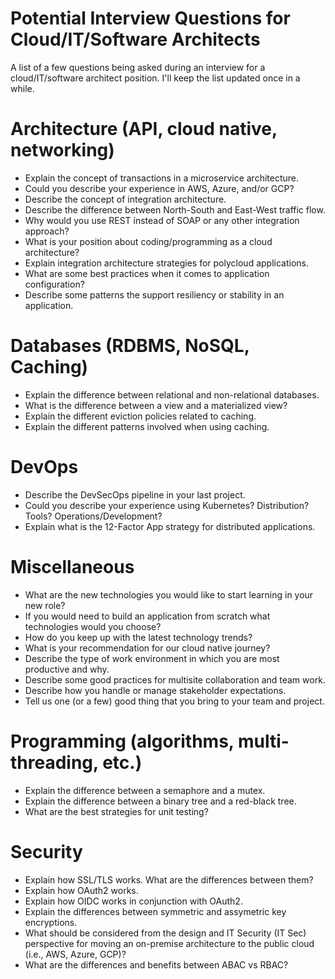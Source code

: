 # Potential Interview Questions for Cloud/IT/Software Architects
A list of a few questions being asked during an interview for a cloud/IT/software architect position. I'll keep the list updated once in a while.
# Architecture (API, cloud native, networking)
* Explain the concept of transactions in a microservice architecture.
* Could you describe your experience in AWS, Azure, and/or GCP?
* Describe the concept of integration architecture.
* Describe the difference between North-South and East-West traffic flow.
* Why would you use REST instead of SOAP or any other integration approach?
* What is your position about coding/programming as a cloud architecture?
* Explain integration architecture strategies for polycloud applications.
* What are some best practices when it comes to application configuration?
* Describe some patterns the support resiliency or stability in an application.
# Databases (RDBMS, NoSQL, Caching)
* Explain the difference between relational and non-relational databases.
* What is the difference between a view and a materialized view?
* Explain the different eviction policies related to caching.
* Explain the different patterns involved when using caching.
# DevOps
* Describe the DevSecOps pipeline in your last project.
* Could you describe your experience using Kubernetes? Distribution? Tools? Operations/Development?
* Explain what is the 12-Factor App strategy for distributed applications.
# Miscellaneous
* What are the new technologies you would like to start learning in your new role?
* If you would need to build an application from scratch what technologies would you choose?
* How do you keep up with the latest technology trends?
* What is your recommendation for our cloud native journey?
* Describe the type of work environment in which you are most productive and why.
* Describe some good practices for multisite collaboration and team work.
* Describe how you handle or manage stakeholder expectations.
* Tell us one (or a few) good thing that you bring to your team and project.
# Programming (algorithms, multi-threading, etc.)
* Explain the difference between a semaphore and a mutex.
* Explain the difference between a binary tree and a red-black tree.
* What are the best strategies for unit testing?
# Security
* Explain how SSL/TLS works. What are the differences between them?
* Explain how OAuth2 works.
* Explain how OIDC works in conjunction with OAuth2.
* Explain the differences between symmetric and assymetric key encryptions.
* What should be considered from the design and IT Security (IT Sec) perspective for moving an on-premise architecture to the public cloud (i.e., AWS, Azure, GCP)?
* What are the differences and benefits between ABAC vs RBAC?
